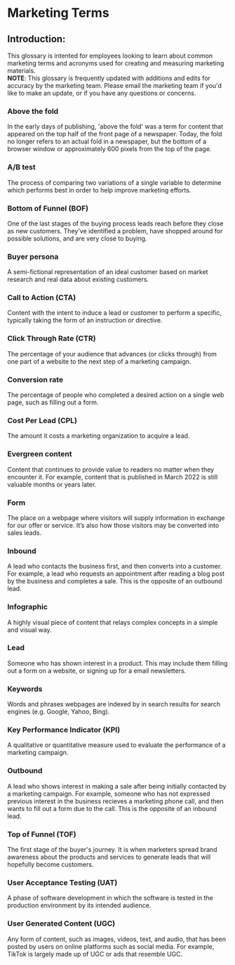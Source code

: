 # Marketing Terms

## Introduction:
This glossary is intented for employees looking to learn about common marketing terms and acronyms used for creating and measuring marketing materials.<br> 
**NOTE**: This glossary is frequently updated with additions and edits for accuracy by the marketing team. Please email the marketing team if you'd like to make an update, or if you have any questions or concerns. 

### Above the fold
In the early days of publishing, 'above the fold' was a term for content that appeared on the top half of the front page of a newspaper. Today, the fold no longer refers to an actual fold in a newspaper, but the bottom of a browser window or approximately 600 pixels from the top of the page.

### A/B test
The process of comparing two variations of a single variable to determine which performs best in order to help improve marketing efforts.

### Bottom of Funnel (BOF) 
One of the last stages of the buying process leads reach before they close as new customers. They’ve identified a problem, have shopped around for possible solutions, and are very close to buying.

### Buyer persona
A semi-fictional representation of an ideal customer based on market research and real data about existing customers.

### Call to Action (CTA) 
Content with the intent to induce a lead or customer to perform a specific, typically taking the form of an instruction or directive.  

### Click Through Rate (CTR)
The percentage of your audience that advances (or clicks through) from one part of a website to the next step of a marketing campaign. 

### Conversion rate 
The percentage of people who completed a desired action on a single web page, such as filling out a form.

### Cost Per Lead (CPL)
The amount it costs a marketing organization to acquire a lead.

### Evergreen content 
Content that continues to provide value to readers no matter when they encounter it. For example, content that is published in March 2022 is still valuable months or years later.

### Form
The place on a webpage where visitors will supply information in exchange for our offer or service. It’s also how those visitors may be converted into sales leads.

### Inbound
A lead who contacts the business first, and then converts into a customer. For example, a lead who requests an appointment after reading a blog post by the business and completes a sale. This is the opposite of an outbound lead.

### Infographic
A highly visual piece of content that relays complex concepts in a simple and visual way. 

### Lead
Someone who has shown interest in a product. This may include them filling out a form on a website, or signing up for a email newsletters. 

### Keywords
Words and phrases webpages are indexed by in search results for search engines (e.g. Google, Yahoo, Bing).

### Key Performance Indicator (KPI)
A qualitative or quantitative measure used to evaluate the performance of a marketing campaign. 

### Outbound
A lead who shows interest in making a sale after being initially contacted by a marketing campaign. For example, someone who has not expressed previous interest in the business recieves a marketing phone call, and then wants to fill out a form due to the call. This is the opposite of an inbound lead.

### Top of Funnel (TOF)
The first stage of the buyer's journey. It is when marketers spread brand awareness about the products and services to generate leads that will hopefully become customers. 

### User Acceptance Testing (UAT)
A phase of software development in which the software is tested in the production environment by its intended audience.

### User Generated Content (UGC)
Any form of content, such as images, videos, text, and audio, that has been posted by users on online platforms such as social media. For example, TikTok is largely made up of UGC or ads that resemble UGC. 
